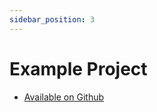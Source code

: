 ```yaml
---
sidebar_position: 3
---
```


# Example Project
- [Available on Github](https://github.com/eeldev-ue4/EOSLite_Example/releases)